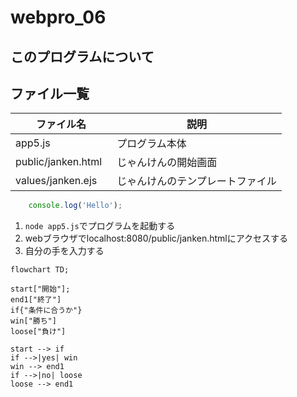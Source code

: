 # webpro_06
## このプログラムについて
## ファイル一覧
ファイル名|説明
-|-
app5.js|プログラム本体
public/janken.html|じゃんけんの開始画面
values/janken.ejs　|じゃんけんのテンプレートファイル


```javascript
    console.log('Hello');
```


1. ```node app5.js```でプログラムを起動する
1. webブラウザでlocalhost:8080/public/janken.htmlにアクセスする
1. 自分の手を入力する


```mermaid
flowchart TD;

start["開始"];
end1["終了"]
if{"条件に合うか"}
win["勝ち"]
loose["負け"]

start --> if
if -->|yes| win
win --> end1
if -->|no| loose
loose --> end1
```
